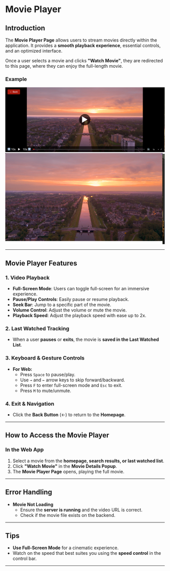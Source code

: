 # Movie Player

## Introduction

The **Movie Player Page** allows users to stream movies directly within the application. It provides a **smooth playback experience**, essential controls, and an optimized interface.

Once a user selects a movie and clicks **"Watch Movie"**, they are redirected to this page, where they can enjoy the full-length movie.

### Example
![Movie Player](./Screenshots/web_movie_player_cont_bar.png)
![Movie Player](./Screenshots/web_movie_player_no_bar.png)

---

## Movie Player Features

### 1. **Video Playback**
- **Full-Screen Mode**: Users can toggle full-screen for an immersive experience.
- **Pause/Play Controls**: Easily pause or resume playback.
- **Seek Bar**: Jump to a specific part of the movie.
- **Volume Control**: Adjust the volume or mute the movie.
- **Playback Speed**: Adjust the playback speed with ease up to 2x.

### 2. **Last Watched Tracking**
- When a user **pauses** or **exits**, the movie is **saved in the Last Watched List**.

### 3. **Keyboard & Gesture Controls**
- **For Web:**
  - Press `Space` to pause/play.
  - Use `→` and `←` arrow keys to skip forward/backward.
  - Press `F` to enter full-screen mode and `Esc` to exit.
  - Press `M` to mute/unmute.

### 4. **Exit & Navigation**
- Click the **Back Button** (←) to return to the **Homepage**.

---

## How to Access the Movie Player

### **In the Web App**
1. Select a movie from the **homepage, search results, or last watched list**.
2. Click **"Watch Movie"** in the **Movie Details Popup**.
3. The **Movie Player Page** opens, playing the full movie.

---

## Error Handling
- **Movie Not Loading**  
  - Ensure the **server is running** and the video URL is correct.
  - Check if the movie file exists on the backend.

---

## Tips
- **Use Full-Screen Mode** for a cinematic experience.
- Watch on the speed that best suites you using the **speed control** in the control bar.

---
